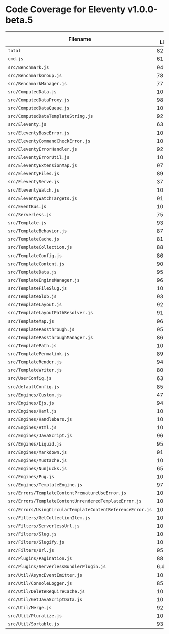 # Code Coverage for Eleventy v1.0.0-beta.5

| Filename                                                   | % Lines | % Statements | % Functions | % Branches |
| ---------------------------------------------------------- | ------- | ------------ | ----------- | ---------- |
| `total`                                                    | 82.44%  | 82.45%       | 83.25%      | 74.47%     |
| `cmd.js`                                                   | 61.81%  | 61.81%       | 9.09%       | 58.33%     |
| `src/Benchmark.js`                                         | 94.44%  | 94.44%       | 100%        | 83.33%     |
| `src/BenchmarkGroup.js`                                    | 78.72%  | 78.72%       | 66.66%      | 63.15%     |
| `src/BenchmarkManager.js`                                  | 77.77%  | 77.77%       | 75%         | 75%        |
| `src/ComputedData.js`                                      | 100%    | 100%         | 100%        | 96.55%     |
| `src/ComputedDataProxy.js`                                 | 98.03%  | 98.03%       | 100%        | 90.62%     |
| `src/ComputedDataQueue.js`                                 | 100%    | 100%         | 100%        | 72.72%     |
| `src/ComputedDataTemplateString.js`                        | 92.3%   | 92.3%        | 100%        | 71.42%     |
| `src/Eleventy.js`                                          | 63.66%  | 63.46%       | 67.34%      | 63.71%     |
| `src/EleventyBaseError.js`                                 | 100%    | 100%         | 100%        | 100%       |
| `src/EleventyCommandCheckError.js`                         | 100%    | 100%         | 100%        | 100%       |
| `src/EleventyErrorHandler.js`                              | 92.3%   | 92.3%        | 100%        | 67.56%     |
| `src/EleventyErrorUtil.js`                                 | 100%    | 100%         | 100%        | 100%       |
| `src/EleventyExtensionMap.js`                              | 97.56%  | 97.56%       | 96%         | 89.74%     |
| `src/EleventyFiles.js`                                     | 89%     | 88.6%        | 86.66%      | 74.64%     |
| `src/EleventyServe.js`                                     | 37.14%  | 37.14%       | 56.25%      | 25%        |
| `src/EleventyWatch.js`                                     | 100%    | 100%         | 100%        | 90.47%     |
| `src/EleventyWatchTargets.js`                              | 91.83%  | 91.83%       | 85.71%      | 93.33%     |
| `src/EventBus.js`                                          | 100%    | 100%         | 100%        | 100%       |
| `src/Serverless.js`                                        | 75.78%  | 75.78%       | 85.71%      | 63.15%     |
| `src/Template.js`                                          | 93.07%  | 93.11%       | 97.18%      | 85.96%     |
| `src/TemplateBehavior.js`                                  | 87.5%   | 87.5%        | 100%        | 85.71%     |
| `src/TemplateCache.js`                                     | 81.81%  | 81.81%       | 85.71%      | 50%        |
| `src/TemplateCollection.js`                                | 88.09%  | 88.63%       | 93.33%      | 68.75%     |
| `src/TemplateConfig.js`                                    | 86.04%  | 86.04%       | 64.28%      | 85.36%     |
| `src/TemplateContent.js`                                   | 90.18%  | 90.18%       | 100%        | 74.66%     |
| `src/TemplateData.js`                                      | 95.45%  | 95.5%        | 98%         | 84.76%     |
| `src/TemplateEngineManager.js`                             | 96.15%  | 96.15%       | 85.71%      | 97.05%     |
| `src/TemplateFileSlug.js`                                  | 100%    | 100%         | 100%        | 100%       |
| `src/TemplateGlob.js`                                      | 93.33%  | 93.33%       | 100%        | 87.5%      |
| `src/TemplateLayout.js`                                    | 92.3%   | 92.4%        | 100%        | 85%        |
| `src/TemplateLayoutPathResolver.js`                        | 91.66%  | 91.66%       | 100%        | 81.81%     |
| `src/TemplateMap.js`                                       | 96.75%  | 96.75%       | 94.59%      | 86%        |
| `src/TemplatePassthrough.js`                               | 95%     | 95%          | 92.85%      | 85.71%     |
| `src/TemplatePassthroughManager.js`                        | 86.02%  | 86.02%       | 100%        | 71.05%     |
| `src/TemplatePath.js`                                      | 100%    | 100%         | 96.29%      | 100%       |
| `src/TemplatePermalink.js`                                 | 89.74%  | 89.74%       | 90%         | 89.85%     |
| `src/TemplateRender.js`                                    | 94.5%   | 94.5%        | 100%        | 89.83%     |
| `src/TemplateWriter.js`                                    | 80.68%  | 80.68%       | 71.79%      | 52.77%     |
| `src/UserConfig.js`                                        | 63.82%  | 63.82%       | 55.38%      | 45.45%     |
| `src/defaultConfig.js`                                     | 85.71%  | 85.71%       | 40%         | 100%       |
| `src/Engines/Custom.js`                                    | 47.54%  | 47.54%       | 66.66%      | 41.66%     |
| `src/Engines/Ejs.js`                                       | 94.73%  | 94.73%       | 85.71%      | 88.88%     |
| `src/Engines/Haml.js`                                      | 100%    | 100%         | 100%        | 100%       |
| `src/Engines/Handlebars.js`                                | 100%    | 100%         | 100%        | 83.33%     |
| `src/Engines/Html.js`                                      | 100%    | 100%         | 100%        | 100%       |
| `src/Engines/JavaScript.js`                                | 96.55%  | 96.61%       | 100%        | 83.33%     |
| `src/Engines/Liquid.js`                                    | 95.45%  | 95.5%        | 96.66%      | 80%        |
| `src/Engines/Markdown.js`                                  | 91.42%  | 91.42%       | 88.88%      | 81.25%     |
| `src/Engines/Mustache.js`                                  | 100%    | 100%         | 100%        | 100%       |
| `src/Engines/Nunjucks.js`                                  | 65.67%  | 65.67%       | 72.34%      | 65.9%      |
| `src/Engines/Pug.js`                                       | 100%    | 100%         | 100%        | 81.81%     |
| `src/Engines/TemplateEngine.js`                            | 97.22%  | 97.29%       | 95.65%      | 93.75%     |
| `src/Errors/TemplateContentPrematureUseError.js`           | 100%    | 100%         | 100%        | 100%       |
| `src/Errors/TemplateContentUnrenderedTemplateError.js`     | 100%    | 100%         | 100%        | 100%       |
| `src/Errors/UsingCircularTemplateContentReferenceError.js` | 100%    | 100%         | 100%        | 100%       |
| `src/Filters/GetCollectionItem.js`                         | 100%    | 100%         | 100%        | 92.85%     |
| `src/Filters/ServerlessUrl.js`                             | 100%    | 100%         | 100%        | 75%        |
| `src/Filters/Slug.js`                                      | 100%    | 100%         | 100%        | 100%       |
| `src/Filters/Slugify.js`                                   | 100%    | 100%         | 100%        | 100%       |
| `src/Filters/Url.js`                                       | 95%     | 95%          | 100%        | 95.23%     |
| `src/Plugins/Pagination.js`                                | 88.97%  | 89.28%       | 91.3%       | 77.77%     |
| `src/Plugins/ServerlessBundlerPlugin.js`                   | 6.45%   | 6.38%        | 0%          | 0%         |
| `src/Util/AsyncEventEmitter.js`                            | 100%    | 100%         | 100%        | 100%       |
| `src/Util/ConsoleLogger.js`                                | 85.71%  | 85.71%       | 76.92%      | 89.47%     |
| `src/Util/DeleteRequireCache.js`                           | 100%    | 100%         | 100%        | 100%       |
| `src/Util/GetJavaScriptData.js`                            | 100%    | 100%         | 100%        | 91.66%     |
| `src/Util/Merge.js`                                        | 92.85%  | 92.85%       | 100%        | 87.5%      |
| `src/Util/Pluralize.js`                                    | 100%    | 100%         | 100%        | 100%       |
| `src/Util/Sortable.js`                                     | 93.75%  | 93.75%       | 90%         | 90%        |
